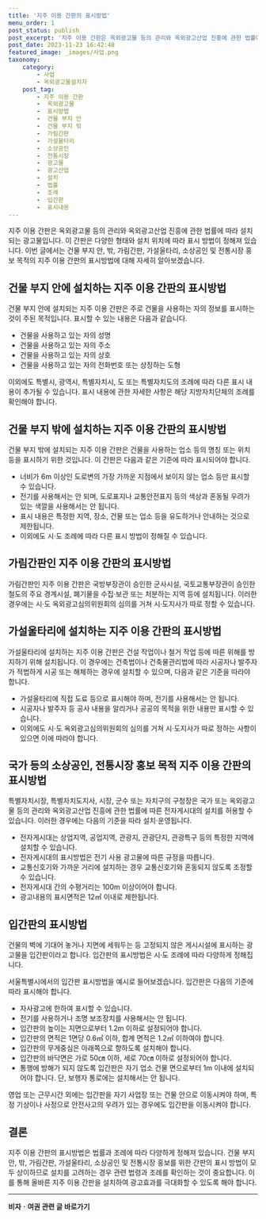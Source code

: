 ```yaml
---
title: '지주 이용 간판의 표시방법'
menu_order: 1
post_status: publish
post_excerpt: '지주 이용 간판은 옥외광고물 등의 관리와 옥외광고산업 진흥에 관한 법률에 따라 설치되는 광고물입니다. 이 간판은 다양한 형태와 설치 위치에 따라 표시 방법이 정해져 있습니다. 이번 글에서는 건물 부지 안, 밖, 가림간판, 가설울타리, 소상공인 및 전통시장 홍보 목적의 지주 이용 간판의 표시방법에 대해 자세히 알아보겠습니다.'
post_date: 2023-11-23 16:42:48
featured_image: _images/사업.png
taxonomy:
    category:
        - 사업
        - 옥외광고물설치자
    post_tag:
        - 지주 이용 간판
        -  옥외광고물
        -  표시방법
        -  건물 부지 안
        -  건물 부지 밖
        -  가림간판
        -  가설울타리
        -  소상공인
        -  전통시장
        -  광고물
        -  광고산업
        -  설치
        -  법률
        -  조례
        -  입간판
        -  표시내용
---
```



지주 이용 간판은 옥외광고물 등의 관리와 옥외광고산업 진흥에 관한 법률에 따라 설치되는 광고물입니다. 이 간판은 다양한 형태와 설치 위치에 따라 표시 방법이 정해져 있습니다. 이번 글에서는 건물 부지 안, 밖, 가림간판, 가설울타리, 소상공인 및 전통시장 홍보 목적의 지주 이용 간판의 표시방법에 대해 자세히 알아보겠습니다.

## 건물 부지 안에 설치하는 지주 이용 간판의 표시방법

건물 부지 안에 설치되는 지주 이용 간판은 주로 건물을 사용하는 자의 정보를 표시하는 것이 주된 목적입니다. 표시할 수 있는 내용은 다음과 같습니다.

- 건물을 사용하고 있는 자의 성명
- 건물을 사용하고 있는 자의 주소
- 건물을 사용하고 있는 자의 상호
- 건물을 사용하고 있는 자의 전화번호 또는 상징하는 도형

이외에도 특별시, 광역시, 특별자치시, 도 또는 특별자치도의 조례에 따라 다른 표시 내용이 추가될 수 있습니다. 표시 내용에 관한 자세한 사항은 해당 지방자치단체의 조례를 확인해야 합니다.

## 건물 부지 밖에 설치하는 지주 이용 간판의 표시방법

건물 부지 밖에 설치되는 지주 이용 간판은 건물을 사용하는 업소 등의 명칭 또는 위치 등을 표시하기 위한 것입니다. 이 간판은 다음과 같은 기준에 따라 표시되어야 합니다.

- 너비가 6m 이상인 도로변의 가장 가까운 지점에서 보이지 않는 업소 등만 표시할 수 있습니다.
- 전기를 사용해서는 안 되며, 도로표지나 교통안전표지 등의 색상과 혼동될 우려가 있는 색깔을 사용해서는 안 됩니다.
- 표시 내용은 특정한 지역, 장소, 건물 또는 업소 등을 유도하거나 안내하는 것으로 제한됩니다.
- 이외에도 시·도 조례에 따라 다른 표시 방법이 정해질 수 있습니다.

## 가림간판인 지주 이용 간판의 표시방법

가림간판인 지주 이용 간판은 국방부장관이 승인한 군사시설, 국토교통부장관이 승인한 철도의 주요 경계시설, 폐기물을 수집·보관 또는 처분하는 지역 등에 설치됩니다. 이러한 경우에는 시·도 옥외광고심의위원회의 심의를 거쳐 시·도지사가 따로 정할 수 있습니다.

## 가설울타리에 설치하는 지주 이용 간판의 표시방법

가설울타리에 설치하는 지주 이용 간판은 건설 작업이나 철거 작업 등에 따른 위해를 방지하기 위해 설치됩니다. 이 경우에는 건축법이나 건축물관리법에 따라 시공자나 발주자가 적법하게 시공 또는 해체하는 경우에 설치할 수 있으며, 다음과 같은 기준을 따라야 합니다.

- 가설울타리에 직접 도료 등으로 표시해야 하며, 전기를 사용해서는 안 됩니다.
- 시공자나 발주자 등 공사 내용을 알리거나 공공의 목적을 위한 내용만 표시할 수 있습니다.
- 이외에도 시·도 옥외광고심의위원회의 심의를 거쳐 시·도지사가 따로 정하는 사항이 있으면 이에 따라야 합니다.

## 국가 등의 소상공인, 전통시장 홍보 목적 지주 이용 간판의 표시방법

특별자치시장, 특별자치도지사, 시장, 군수 또는 자치구의 구청장은 국가 또는 옥외광고물 등의 관리와 옥외광고산업 진흥에 관한 법률에 따른 전자게시대의 설치를 허용할 수 있습니다. 이러한 경우에는 다음의 기준을 따라 설치·운영됩니다.

- 전자게시대는 상업지역, 공업지역, 관광지, 관광단지, 관광특구 등의 특정한 지역에 설치할 수 있습니다.
- 전자게시대의 표시방법은 전기 사용 광고물에 따른 규정을 따릅니다.
- 교통신호기와 가까운 거리에 설치하는 경우 교통신호기와 혼동되지 않도록 조정할 수 있습니다.
- 전자게시대 간의 수평거리는 100m 이상이어야 합니다.
- 광고내용의 표시면적은 12㎡ 이내로 제한됩니다.

## 입간판의 표시방법

건물의 벽에 기대어 놓거나 지면에 세워두는 등 고정되지 않은 게시시설에 표시하는 광고물을 입간판이라고 합니다. 입간판의 표시방법은 시·도 조례에 따라 다양하게 정해집니다.

서울특별시에서의 입간판 표시방법을 예시로 들어보겠습니다. 입간판은 다음의 기준에 따라 표시해야 합니다.

- 자사광고에 한하여 표시할 수 있습니다.
- 전기를 사용하거나 조명 보조장치를 사용해서는 안 됩니다.
- 입간판의 높이는 지면으로부터 1.2m 이하로 설정되어야 합니다.
- 입간판의 면적은 1면당 0.6㎡ 이하, 합계 면적은 1.2㎡ 이하여야 합니다.
- 입간판의 무게중심은 아래쪽으로 향하도록 설치해야 합니다.
- 입간판의 바닥면은 가로 50㎝ 이하, 세로 70㎝ 이하로 설정되어야 합니다.
- 통행에 방해가 되지 않도록 입간판은 자기 업소 건물 면으로부터 1m 이내에 설치되어야 합니다. 단, 보행자 통로에는 설치해서는 안 됩니다.

영업 또는 근무시간 외에는 입간판을 자기 사업장 또는 건물 안으로 이동시켜야 하며, 특정 기상이나 사정으로 안전사고의 우려가 있는 경우에도 입간판을 이동시켜야 합니다.

## 결론

지주 이용 간판의 표시방법은 법률과 조례에 따라 다양하게 정해져 있습니다. 건물 부지 안, 밖, 가림간판, 가설울타리, 소상공인 및 전통시장 홍보를 위한 간판의 표시 방법이 모두 상이하므로 설치를 고려하는 경우 관련 법령과 조례를 확인하는 것이 중요합니다. 이를 통해 올바른 지주 이용 간판을 설치하여 광고효과를 극대화할 수 있도록 해야 합니다.
<!-- wp:separator -->
<hr class="wp-block-separator has-alpha-channel-opacity"/>
<!-- /wp:separator -->

<!-- wp:group {"backgroundColor":"base","layout":{"type":"constrained"}} -->
<div class="wp-block-group has-base-background-color has-background"><!-- wp:paragraph {"align":"center","fontSize":"medium"} -->
<p class="has-text-align-center has-large-font-size"><strong>비자ㆍ여권 관련 글 바로가기</strong></p>
<!-- /wp:paragraph -->


<!-- wp:latest-posts
{"categories":[{"id":16891,"count":19,"description":"","link":"https://uknowlaw.com/category/%eb%b9%84%ec%9e%90%e3%86%8d%ec%97%ac%ea%b6%8c/","name":"비자ㆍ여권","slug":"비자ㆍ여권","taxonomy":"category","parent":0,"meta":[],"_links":{"self":[{"href":"https://uknowlaw.com/wp-json/wp/v2/categories/16891"}],"collection":[{"href":"https://uknowlaw.com/wp-json/wp/v2/categories"}],"about":[{"href":"https://uknowlaw.com/wp-json/wp/v2/taxonomies/category"}],"wp:post_type":[{"href":"https://uknowlaw.com/wp-json/wp/v2/posts?categories=16891"}],"curies":[{"name":"wp","href":"https://api.w.org/{rel}","templated":true}]}}],"postsToShow":100,"excerptLength":28,"postLayout":"grid","columns":2,"featuredImageAlign":"left","featuredImageSizeSlug":"large","fontSize":"small"} /--></div>
<!-- /wp:group -->